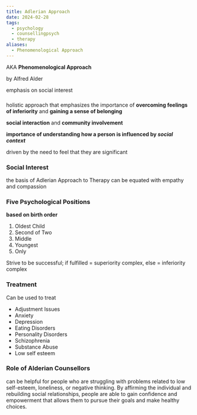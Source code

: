 ```yaml
---
title: Adlerian Approach
date: 2024-02-28
tags:
  - psychology
  - counsellingpsych
  - therapy
aliases:
  - Phenomenological Approach
---
```

AKA **Phenomenological Approach**

by Alfred Alder

emphasis on social interest
### 

holistic approach that emphasizes the importance of **overcoming feelings of inferiority** and **gaining a sense of belonging**

**social interaction** and **community involvement** 

**importance of understanding how a person is influenced by *social context***

driven by the need to feel that they are significant

### Social Interest
the basis of Adlerian Approach to Therapy
can be equated with empathy and compassion

### Five Psychological Positions
**based on birth order**
1) Oldest Child
2) Second of Two
3) Middle
4) Youngest
5) Only


Strive to be successful; if fulfilled = superiority complex, else = inferiority complex

### Treatment
Can be used to treat
- Adjustment Issues
- Anxiety
- Depression
- Eating Disorders
- Personality Disorders
- Schizophrenia 
- Substance Abuse
- Low self esteem

### Role of Alderian Counsellors

can be helpful for people who are struggling with problems
related to low self-esteem, loneliness, or negative thinking. By affirming the individual and
rebuilding social relationships, people are able to gain confidence and empowerment that allows
them to pursue their goals and make healthy choices.